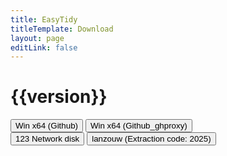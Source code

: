 ```yaml
---
title: EasyTidy
titleTemplate: Download
layout: page
editLink: false
---
```


<script setup>
import { ref,computed } from 'vue'
import axios from 'axios'

const version = '1.2.4.305'

const ghproxy = 'https://mirror.ghproxy.com/'

const download = (type, param)=>{
    var proxy = ''
    var url = ''
    if (type === '1')
        proxy = ghproxy
    else
        proxy = ''

    if (param === 'runtime')
        url = `${proxy}https://github.com/SaboZhang/Organize/releases/download/${version}/EasyTidy_20211031_win-x64.7z`

    else if (param === 'noruntime')
        url = `${proxy}https://github.com/SaboZhang/Organize/releases/download/${version}/EasyTidy_20211031_win-x64.7z`

    else if (param === '123')
        url = 'https://www.123684.com/s/hbzgTd-fmmt'

    else if (param === '蓝奏云')
        url = 'https://wwoo.lanzouu.com/b02u2ne0eh'

    console.log('url:' + url)
    open(url)
}
</script>

<h1 :class="$style.version">{{version}}</h1>


<div :class="$style.wrap">
    <div :class="$style.download">
        <button :class="$style.button" @click="download('0', 'runtime')">
            Win x64 (Github)
            <Badge type="warning" text=".zip" />
        </button>
        <button :class="$style.button" @click="download('1', 'runtime')">
            Win x64 (Github_ghproxy)
            <Badge type="warning" text=".zip" />
        </button>
    </div>
</div>

<div :class="$style.wrap">
    <div :class="$style.download">
        <button :class="$style.button" @click="download('2', '123')">
            123 Network disk
            <Badge type="warning" text=".zip" />
        </button>
        <button :class="$style.button" @click="download('3', '蓝奏云')">
            lanzouw (Extraction code: 2025)
            <Badge type="warning" text=".zip" />
        </button>
    </div>
</div>

<style module>
    .warn {
        width: 100%;
        margin: 0 auto;
        text-align: center;
    }

    .version {
        text-align: center;
        font-weight: bold;
        font-size: 40px;
        margin: 50px 0;
        color: #77b3e5;
    }

    .info {
        width: 60%;
        margin: 50px auto;
        padding: 10px;
        font-weight: bold;
        font-size: 20px;
        background-color: #ffc13140;
        border-radius: 4px;
    }

    .wrap {
        display: flex;
        width: 100%;
        justify-content: center;
    }

    .download {
        display: grid;
        grid-template-columns: repeat(auto-fit, minmax(250px, 1fr));
        grid-column-gap: 20px;
        width: 80%;
    }

    .platform {
        display: flex;
        flex-direction: column;
        justify-content: space-around;
    }

    .button {
        min-width: 250px;
        width: 100%;
        height: 50px;
        padding: 10px;
        margin-bottom: 20px;
        font-weight: bold;
        font-size: 20px;
        background-color: #3e63dd;
        border-radius: 6px;
    }
</style>

<!-- #  发布页面

[点击前往](https://github.com/SaboZhang/Organize/releases)

# Github链接

[前往下载](https://github.com/SaboZhang/Organize/releases/latest)

# 网盘链接

[前往下载](https://wwoo.lanzouj.com/ijQOa2dubvng)

# 123云盘

[前往下载](https://www.123684.com/s/hbzgTd-fmmt) -->